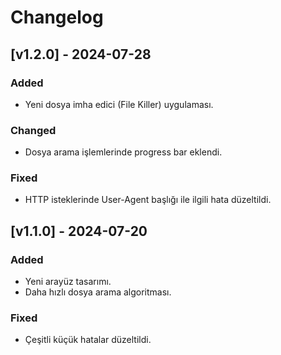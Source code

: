 # Changelog

## [v1.2.0] - 2024-07-28
### Added
- Yeni dosya imha edici (File Killer) uygulaması.

### Changed
- Dosya arama işlemlerinde progress bar eklendi.

### Fixed
- HTTP isteklerinde User-Agent başlığı ile ilgili hata düzeltildi.

## [v1.1.0] - 2024-07-20
### Added
- Yeni arayüz tasarımı.
- Daha hızlı dosya arama algoritması.

### Fixed
- Çeşitli küçük hatalar düzeltildi.
